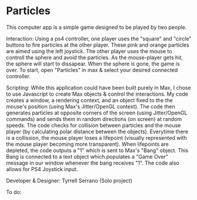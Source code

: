  # Particles

This computer app is a simple game designed to be played by two people. 

Interaction:
Using a  ps4 controller, one player uses the "square" and "circle" buttons to fire particles at the other player. These pink and orange particles are aimed using the left joystick. The other player uses the mouse to controll the sphere and avoid the particles. As the mouse-player gets hit, the sphere will start to dissapear. When the sphere is gone, the game is over. To start, open "Particles" in max & select your desired connected controller.

Scripting:
While this application could have been built purely in Max, I chose to use Javascript to create Max objects & control the interactions. My code creates a window, a rendering context, and an object fixed to the the mouse's position (using Max's Jitter/OpenGL context). The code then generates particles at opposite corners of the screen (using Jitter/OpenGL commands) and sends them in random directions (on screen) at random speeds. The code checks for collision between particles and the mouse player (by calculating polar distance between the objects). Everytime there is a collission, the mouse player loses a lifepoint (visually represented with the mouse player becoming more transparent). When lifepoints are depleted, the code outputs a "1" which is sent to Max's "Bang" object. This Bang is connected to a text object which populates a "Game Over" message in our window whenever the bang receives "1". The code also allows for PS4 Joystick input. 

Developer & Designer: Tyrrell Serrano (Solo project)

To do:
